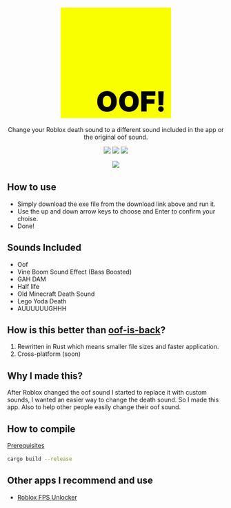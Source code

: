 <p align="center"><img src="https://github.com/SegoGithub/oof-is-back/blob/main/icon256.png?raw=true" /></p>
<p align="center">Change your Roblox death sound to a different sound included in the app or the original oof sound.</p>
<p align="center"><img src="https://img.shields.io/badge/Windows-0078D6?style=for-the-badge&logo=windows&logoColor=white" />
                  <img src="https://img.shields.io/badge/Rust-orange?logo=rust&logoColor=white&style=for-the-badge" />
                  <img src="https://img.shields.io/github/license/SegoGithub/oof-is-back-rust?style=for-the-badge" /></p>
<p align="center"><img src="http://ForTheBadge.com/images/badges/built-with-love.svg" /></>

## How to use
* Simply download the exe file from the download link above and run it.
* Use the up and down arrow keys to choose and Enter to confirm your choise.
* Done!

## Sounds Included
* Oof
* Vine Boom Sound Effect (Bass Boosted)
* GAH DAM
* Half life
* Old Minecraft Death Sound
* Lego Yoda Death
* AUUUUUUGHHH

## How is this better than [oof-is-back](https://github.com/SegoGithub/oof-is-back)?
1. Rewritten in Rust which means smaller file sizes and faster application.
2. Cross-platform (soon)

## Why I made this?
After Roblox changed the oof sound I started to replace it with custom sounds, I wanted an easier way to change the death sound. So I made this app. Also to help other people easily change their oof sound.

## How to compile

[Prerequisites](https://www.rust-lang.org/learn/get-started)

```bash
cargo build --release
```

## Other apps I recommend and use
* [Roblox FPS Unlocker](https://github.com/axstin/rbxfpsunlocker)

